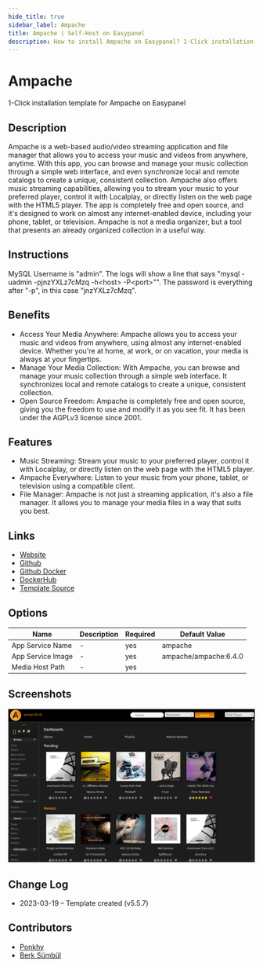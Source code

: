```yaml
---
hide_title: true
sidebar_label: Ampache
title: Ampache | Self-Host on Easypanel
description: How to install Ampache on Easypanel? 1-Click installation template for Ampache on Easypanel
---
```


<!-- generated -->

# Ampache

1-Click installation template for Ampache on Easypanel

## Description

Ampache is a web-based audio/video streaming application and file manager that allows you to access your music and videos from anywhere, anytime. With this app, you can browse and manage your music collection through a simple web interface, and even synchronize local and remote catalogs to create a unique, consistent collection. Ampache also offers music streaming capabilities, allowing you to stream your music to your preferred player, control it with Localplay, or directly listen on the web page with the HTML5 player. The app is completely free and open source, and it&#39;s designed to work on almost any internet-enabled device, including your phone, tablet, or television. Ampache is not a media organizer, but a tool that presents an already organized collection in a useful way.

## Instructions

MySQL Username is &quot;admin&quot;. The logs will show a line that says &quot;mysql -uadmin -pjnzYXLz7cMzq -h&lt;host&gt; -P&lt;port&gt;&quot;&quot;. The password is everything after &quot;-p&quot;, in this case &quot;jnzYXLz7cMzq&quot;.

## Benefits

- Access Your Media Anywhere: Ampache allows you to access your music and videos from anywhere, using almost any internet-enabled device. Whether you're at home, at work, or on vacation, your media is always at your fingertips.
- Manage Your Media Collection: With Ampache, you can browse and manage your music collection through a simple web interface. It synchronizes local and remote catalogs to create a unique, consistent collection.
- Open Source Freedom: Ampache is completely free and open source, giving you the freedom to use and modify it as you see fit. It has been under the AGPLv3 license since 2001.

## Features

- Music Streaming: Stream your music to your preferred player, control it with Localplay, or directly listen on the web page with the HTML5 player.
- Ampache Everywhere: Listen to your music from your phone, tablet, or television using a compatible client.
- File Manager: Ampache is not just a streaming application, it's also a file manager. It allows you to manage your media files in a way that suits you best.

## Links

- [Website](http://ampache.org/)
- [Github](https://github.com/ampache/ampache)
- [Github Docker](https://github.com/ampache/ampache-docker)
- [DockerHub](https://hub.docker.com/r/ampache/ampache)
- [Template Source](https://github.com/easypanel-io/templates/tree/main/templates/ampache)

## Options

Name | Description | Required | Default Value
-|-|-|-
App Service Name | - | yes | ampache
App Service Image | - | yes | ampache/ampache:6.4.0
Media Host Path | - | yes | 

## Screenshots

![Ampache Screenshot](./assets/screenshot.png)

## Change Log

- 2023-03-19 – Template created (v5.5.7)

## Contributors

- [Ponkhy](https://github.com/Ponkhy)
- [Berk Sümbül](https://berksmbl.com)

